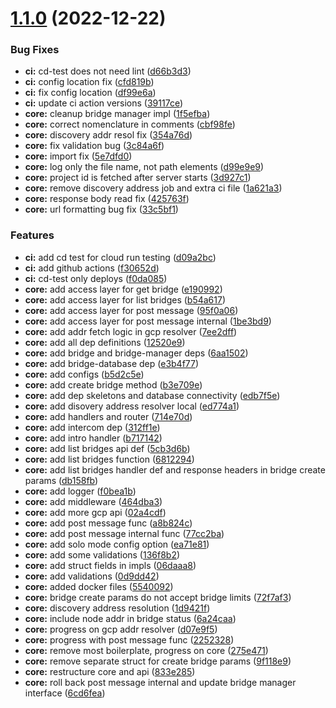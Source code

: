 # [1.1.0](https://github.com/shivanshkc/rosenbridge/compare/v1.0.1...v1.1.0) (2022-12-22)


### Bug Fixes

* **ci:** cd-test does not need lint ([d66b3d3](https://github.com/shivanshkc/rosenbridge/commit/d66b3d32918e3480993f787618ee45b808945c9b))
* **ci:** config location fix ([cfd819b](https://github.com/shivanshkc/rosenbridge/commit/cfd819b0e60d57f5ffbcfb8b3153676da86912bf))
* **ci:** fix config location ([df99e6a](https://github.com/shivanshkc/rosenbridge/commit/df99e6a8beb8fcbecbe50a57edd456d6eff99bbe))
* **ci:** update ci action versions ([39117ce](https://github.com/shivanshkc/rosenbridge/commit/39117cefaf66e21fb276e20b16f54c0dd32e42bc))
* **core:** cleanup bridge manager impl ([1f5efba](https://github.com/shivanshkc/rosenbridge/commit/1f5efba67bf04bac023c60a543cf9e0590cecc31))
* **core:** correct nomenclature in comments ([cbf98fe](https://github.com/shivanshkc/rosenbridge/commit/cbf98fedf23b6af98cc4fcca0b9165e3142d3485))
* **core:** discovery addr resol fix ([354a76d](https://github.com/shivanshkc/rosenbridge/commit/354a76d31e062e51e284dbeac3aa95559b9cb49c))
* **core:** fix validation bug ([3c84a6f](https://github.com/shivanshkc/rosenbridge/commit/3c84a6f4873dae984fc289be067b50c56974de6a))
* **core:** import fix ([5e7dfd0](https://github.com/shivanshkc/rosenbridge/commit/5e7dfd01ebb2fae6dcec13260ee4d9e1362f8029))
* **core:** log only the file name, not path elements ([d99e9e9](https://github.com/shivanshkc/rosenbridge/commit/d99e9e9216ebd29494fafa36c520392363fb5d67))
* **core:** project id is fetched after server starts ([3d927c1](https://github.com/shivanshkc/rosenbridge/commit/3d927c19a3db391ed02776c578ab19496554bb16))
* **core:** remove discovery address job and extra ci file ([1a621a3](https://github.com/shivanshkc/rosenbridge/commit/1a621a31438c3188fe0dc563aac2a14ffd267527))
* **core:** response body read fix ([425763f](https://github.com/shivanshkc/rosenbridge/commit/425763f03add5d98d14b603de7ef961e7594e8c1))
* **core:** url formatting bug fix ([33c5bf1](https://github.com/shivanshkc/rosenbridge/commit/33c5bf164e0bce772a7d13c0c27437c8c5e2301e))


### Features

* **ci:** add cd test for cloud run testing ([d09a2bc](https://github.com/shivanshkc/rosenbridge/commit/d09a2bc472feb02a434b243e9e3f7cf181c0c189))
* **ci:** add github actions ([f30652d](https://github.com/shivanshkc/rosenbridge/commit/f30652da3945dffc793466eab2f5c2fa44d8c6bc))
* **ci:** cd-test only deploys ([f0da085](https://github.com/shivanshkc/rosenbridge/commit/f0da08543f4fa10c28684e77bd23bffe53444adb))
* **core:** add access layer for get bridge ([e190992](https://github.com/shivanshkc/rosenbridge/commit/e1909921425f57c10bbfcf004a143c2b3e96017b))
* **core:** add access layer for list bridges ([b54a617](https://github.com/shivanshkc/rosenbridge/commit/b54a6173bdcdab2146ff4ae181b09e24eb500b8c))
* **core:** add access layer for post message ([95f0a06](https://github.com/shivanshkc/rosenbridge/commit/95f0a064baa890297479cb2fc72a84e1d4b974a1))
* **core:** add access layer for post message internal ([1be3bd9](https://github.com/shivanshkc/rosenbridge/commit/1be3bd9a306f21fdfc66a5de127b5e77a719e0f4))
* **core:** add addr fetch logic in gcp resolver ([7ee2dff](https://github.com/shivanshkc/rosenbridge/commit/7ee2dff3de57448d85e2753eaad2f2b8ffdd907f))
* **core:** add all dep definitions ([12520e9](https://github.com/shivanshkc/rosenbridge/commit/12520e933df3e99e095c8997aa8ec762d7692cb3))
* **core:** add bridge and bridge-manager deps ([6aa1502](https://github.com/shivanshkc/rosenbridge/commit/6aa150213643af5ba6ebf987e6be515f78fc357c))
* **core:** add bridge-database dep ([e3b4f77](https://github.com/shivanshkc/rosenbridge/commit/e3b4f777c3be3fbc07a072b70b32cc92b6156c4f))
* **core:** add configs ([b5d2c5e](https://github.com/shivanshkc/rosenbridge/commit/b5d2c5eaf2c07c74f1892e454b170274a00a3260))
* **core:** add create bridge method ([b3e709e](https://github.com/shivanshkc/rosenbridge/commit/b3e709e61f6ed47ecb586282e69fb54b19827c60))
* **core:** add dep skeletons and database connectivity ([edb7f5e](https://github.com/shivanshkc/rosenbridge/commit/edb7f5ededf49fde993cb3cfcec1ae7a85907e75))
* **core:** add disovery address resolver local ([ed774a1](https://github.com/shivanshkc/rosenbridge/commit/ed774a113d8f8e0587a766872efb3f59532fdee8))
* **core:** add handlers and router ([714e70d](https://github.com/shivanshkc/rosenbridge/commit/714e70dbd6bbb62f896405765a787c9eb9e10d8f))
* **core:** add intercom dep ([312ff1e](https://github.com/shivanshkc/rosenbridge/commit/312ff1e9bc8e110dda85d5c4cfbd26efda9bf35e))
* **core:** add intro handler ([b717142](https://github.com/shivanshkc/rosenbridge/commit/b717142fb336e15ab084e95b00f5b01a9846c37f))
* **core:** add list bridges api def ([5cb3d6b](https://github.com/shivanshkc/rosenbridge/commit/5cb3d6bf2ef06f31fec67cb098116fe8012a4b37))
* **core:** add list bridges function ([6812294](https://github.com/shivanshkc/rosenbridge/commit/6812294375e42d5deb0d0700d9d93a6fe39f884f))
* **core:** add list bridges handler def and response headers in bridge create params ([db158fb](https://github.com/shivanshkc/rosenbridge/commit/db158fb8a36df766c4e10554661a49f4dc621728))
* **core:** add logger ([f0bea1b](https://github.com/shivanshkc/rosenbridge/commit/f0bea1b5ec1d5515711af84678930c0a7bc13929))
* **core:** add middleware ([464dba3](https://github.com/shivanshkc/rosenbridge/commit/464dba31dc80d0a98f8e5112a4c6bdef1552655f))
* **core:** add more gcp api ([02a4cdf](https://github.com/shivanshkc/rosenbridge/commit/02a4cdfc2a51a849d67281899d512846b238abc6))
* **core:** add post message func ([a8b824c](https://github.com/shivanshkc/rosenbridge/commit/a8b824c4af453eadd840e24413bc85c28e15461a))
* **core:** add post message internal func ([77cc2ba](https://github.com/shivanshkc/rosenbridge/commit/77cc2ba5863260872394828fd632acf43903e135))
* **core:** add solo mode config option ([ea71e81](https://github.com/shivanshkc/rosenbridge/commit/ea71e813a4a004dcf8946ca8c392552c8e12d8cd))
* **core:** add some validations ([136f8b2](https://github.com/shivanshkc/rosenbridge/commit/136f8b29993565717f948ef85a34e6c5ae5aead1))
* **core:** add struct fields in impls ([06daaa8](https://github.com/shivanshkc/rosenbridge/commit/06daaa86a0b052c695932f7438cc1172e46b3862))
* **core:** add validations ([0d9dd42](https://github.com/shivanshkc/rosenbridge/commit/0d9dd42e0cdaf0fb3ce30a885f814f9226fcbad5))
* **core:** added docker files ([5540092](https://github.com/shivanshkc/rosenbridge/commit/5540092e65be175027c8e23360b2ede563dfb23e))
* **core:** bridge create params do not accept bridge limits ([72f7af3](https://github.com/shivanshkc/rosenbridge/commit/72f7af3e4a0a24d60442285ec15f4f3ce0814b71))
* **core:** discovery address resolution ([1d9421f](https://github.com/shivanshkc/rosenbridge/commit/1d9421ff7ad42f0bd14146917f1aa6e44cd2eae0))
* **core:** include node addr in bridge status ([6a24caa](https://github.com/shivanshkc/rosenbridge/commit/6a24caa9d14034993b5787c3a550f22febbb8b9d))
* **core:** progress on gcp addr resolver ([d07e9f5](https://github.com/shivanshkc/rosenbridge/commit/d07e9f56dd4385eae3153980d21e1bf43fdb13af))
* **core:** progress with post message func ([2252328](https://github.com/shivanshkc/rosenbridge/commit/225232812077bcffe6dbdf0da8f80d3c90d9ed45))
* **core:** remove most boilerplate, progress on core ([275e471](https://github.com/shivanshkc/rosenbridge/commit/275e47171d56a205c8578d82e1010697c9461709))
* **core:** remove separate struct for create bridge params ([9f118e9](https://github.com/shivanshkc/rosenbridge/commit/9f118e97dad39121052c0baa48fdf864328a3d64))
* **core:** restructure core and api ([833e285](https://github.com/shivanshkc/rosenbridge/commit/833e285c1f88f31cbb7a39d1ce5db6841e8429a4))
* **core:** roll back post message internal and update bridge manager interface ([6cd6fea](https://github.com/shivanshkc/rosenbridge/commit/6cd6fea939ba1353a6cdd9ac20caa4c56e35c47e))
